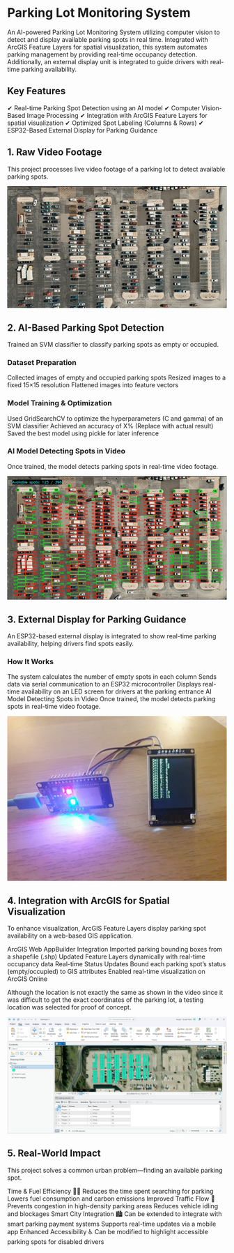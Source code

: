 # Parking Lot Monitoring System
An AI-powered Parking Lot Monitoring System utilizing computer vision to detect and display available parking spots in real time. Integrated with ArcGIS Feature Layers for spatial visualization, this system automates parking management by providing real-time occupancy detection. Additionally, an external display unit is integrated to guide drivers with real-time parking availability.

## Key Features
✔ Real-time Parking Spot Detection using an AI model
✔ Computer Vision-Based Image Processing
✔ Integration with ArcGIS Feature Layers for spatial visualization
✔ Optimized Spot Labeling (Columns & Rows)
✔ ESP32-Based External Display for Parking Guidance

## 1. Raw Video Footage
This project processes live video footage of a parking lot to detect available parking spots.

![raw](images/raw.png)

## 2. AI-Based Parking Spot Detection
Trained an SVM classifier to classify parking spots as empty or occupied.

### Dataset Preparation
Collected images of empty and occupied parking spots
Resized images to a fixed 15×15 resolution
Flattened images into feature vectors
### Model Training & Optimization
Used GridSearchCV to optimize the hyperparameters (C and gamma) of an SVM classifier
Achieved an accuracy of X% (Replace with actual result)
Saved the best model using pickle for later inference
### AI Model Detecting Spots in Video
Once trained, the model detects parking spots in real-time video footage.

![output](images/parking_output.png)

## 3. External Display for Parking Guidance
An ESP32-based external display is integrated to show real-time parking availability, helping drivers find spots easily.

### How It Works
The system calculates the number of empty spots in each column
Sends data via serial communication to an ESP32 microcontroller
Displays real-time availability on an LED screen for drivers at the parking entrance
AI Model Detecting Spots in Video
Once trained, the model detects parking spots in real-time video footage.

![esp32](images/esp32.jpg)

## 4. Integration with ArcGIS for Spatial Visualization
To enhance visualization, ArcGIS Feature Layers display parking spot availability on a web-based GIS application.

ArcGIS Web AppBuilder Integration
Imported parking bounding boxes from a shapefile (.shp)
Updated Feature Layers dynamically with real-time occupancy data
Real-time Status Updates
Bound each parking spot’s status (empty/occupied) to GIS attributes
Enabled real-time visualization on ArcGIS Online

Although the location is not exactly the same as shown in the video since it was difficult to get the exact coordinates of the parking lot, a testing location was selected for proof of concept.

![gis](images/gis.png)

## 5. Real-World Impact
This project solves a common urban problem—finding an available parking spot.

Time & Fuel Efficiency 🚗⛽
Reduces the time spent searching for parking
Lowers fuel consumption and carbon emissions
Improved Traffic Flow 🚦
Prevents congestion in high-density parking areas
Reduces vehicle idling and blockages
Smart City Integration 🏙️
Can be extended to integrate with smart parking payment systems
Supports real-time updates via a mobile app
Enhanced Accessibility ♿
Can be modified to highlight accessible parking spots for disabled drivers
